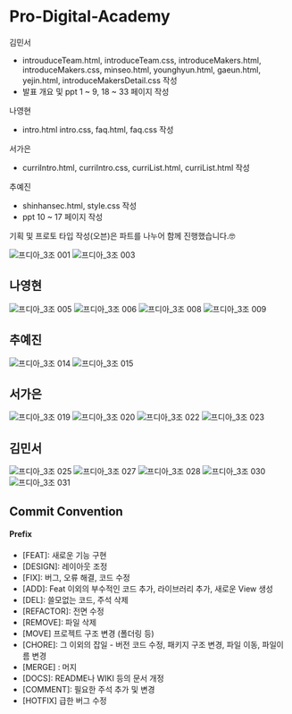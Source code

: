 # Pro-Digital-Academy

김민서
* introuduceTeam.html, introduceTeam.css, introduceMakers.html, introduceMakers.css, minseo.html, younghyun.html, gaeun.html, yejin.html, introduceMakersDetail.css 작성
* 발표 개요 및 ppt 1 ~ 9, 18 ~ 33 페이지 작성

나영현
* intro.html intro.css, faq.html, faq.css 작성

서가은
* curriIntro.html, curriIntro.css, curriList.html, curriList.html 작성

추예진
* shinhansec.html, style.css 작성
* ppt 10 ~ 17 페이지 작성

기획 및 프로토 타입 작성(오븐)은 파트를 나누어 함께 진행했습니다.🤓

![‎프디아_3조 ‎001](https://github.com/minseo205/Pro-Digital-Academy/assets/83651335/1c9b9282-d943-4cc3-9e0a-794ebe0fb7a7)
![‎프디아_3조 ‎003](https://github.com/minseo205/Pro-Digital-Academy/assets/83651335/d75d4780-9acb-418b-8ef6-9015fd1915af)
## 나영현
![‎프디아_3조 ‎005](https://github.com/minseo205/Pro-Digital-Academy/assets/83651335/856be326-b4fd-413e-8d84-1a818c53d1b2)
![‎프디아_3조 ‎006](https://github.com/minseo205/Pro-Digital-Academy/assets/83651335/29fcf3ed-39c8-4d27-b240-94b59b6e383a)
![‎프디아_3조 ‎008](https://github.com/minseo205/Pro-Digital-Academy/assets/83651335/999d5b39-c92a-49f7-b4e0-08e173aef191)
![‎프디아_3조 ‎009](https://github.com/minseo205/Pro-Digital-Academy/assets/83651335/6b54e70c-3d41-4505-9fbb-724b049ccc1f)
## 추예진
![‎프디아_3조 ‎014](https://github.com/minseo205/Pro-Digital-Academy/assets/83651335/c8c5b082-fe33-47bd-b8b4-cdc251d39bd7)
![‎프디아_3조 ‎015](https://github.com/minseo205/Pro-Digital-Academy/assets/83651335/3c0b9692-71a6-4762-bb2d-c36e03aba6cd)
## 서가은
![‎프디아_3조 ‎019](https://github.com/minseo205/Pro-Digital-Academy/assets/83651335/55dd1ff5-0bd9-4094-9b43-56a7391a12ad)
![‎프디아_3조 ‎020](https://github.com/minseo205/Pro-Digital-Academy/assets/83651335/aeb6195f-a3cd-4928-bd37-ca4aaae86e51)
![‎프디아_3조 ‎022](https://github.com/minseo205/Pro-Digital-Academy/assets/83651335/f60bf5f7-024e-45ab-991c-d96298026d80)
![‎프디아_3조 ‎023](https://github.com/minseo205/Pro-Digital-Academy/assets/83651335/4d42cf32-c843-48cd-9633-b2af229904ad)
## 김민서
![‎프디아_3조 ‎025](https://github.com/minseo205/Pro-Digital-Academy/assets/83651335/aeb3e6e0-6eea-4b59-9554-6fd880b13002)
![‎프디아_3조 ‎027](https://github.com/minseo205/Pro-Digital-Academy/assets/83651335/8be9639e-ed0c-4856-ab5c-103c46dd2f62)
![‎프디아_3조 ‎028](https://github.com/minseo205/Pro-Digital-Academy/assets/83651335/22a66ce9-02bd-43fd-abec-92c2b085ccb2)
![‎프디아_3조 ‎030](https://github.com/minseo205/Pro-Digital-Academy/assets/83651335/ddfdd462-c411-4fcd-a147-5c6fea78e4c3)
![‎프디아_3조 ‎031](https://github.com/minseo205/Pro-Digital-Academy/assets/83651335/46f9d06f-046d-4900-8cf6-3f6e3dd10f5e)

## Commit Convention

#### Prefix
* [FEAT]: 새로운 기능 구현
* [DESIGN]: 레이아웃 조정
* [FIX]: 버그, 오류 해결, 코드 수정
* [ADD]: Feat 이외의 부수적인 코드 추가, 라이브러리 추가, 새로운 View 생성
* [DEL]: 쓸모없는 코드, 주석 삭제
* [REFACTOR]: 전면 수정
* [REMOVE]: 파일 삭제
* [MOVE] 프로젝트 구조 변경 (폴더링 등)
* [CHORE]: 그 이외의 잡일 - 버전 코드 수정, 패키지 구조 변경, 파일 이동, 파일이름 변경
* [MERGE] : 머지
* [DOCS]: README나 WIKI 등의 문서 개정
* [COMMENT]: 필요한 주석 추가 및 변경
* [HOTFIX] 급한 버그 수정
